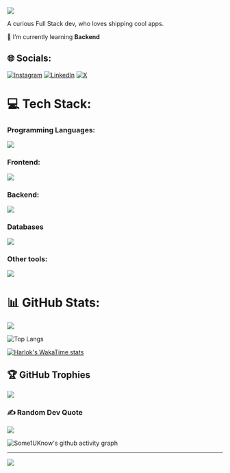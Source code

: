  <img src="https://readme-typing-svg.herokuapp.com/?font=Righteous&size=35&center=true&vCenter=true&width=500&height=70&duration=4000&lines=Hi+There!+👋;+I'm+Raghav+Sharma!;" />

A curious Full Stack dev, who loves shipping cool apps.

🌱 I’m currently learning **Backend**


## 🌐 Socials:
[![Instagram](https://img.shields.io/badge/Instagram-%23E4405F.svg?logo=Instagram&logoColor=white)](https://instagram.com/snippet.master__) [![LinkedIn](https://img.shields.io/badge/LinkedIn-%230077B5.svg?logo=linkedin&logoColor=white)](https://linkedin.com/in/raghavsharmaweb3) [![X](https://img.shields.io/badge/X-black.svg?logo=X&logoColor=white)](https://x.com/raghav_sharma_7) 

# 💻 Tech Stack:

### Programming Languages:
<img src="https://skillicons.dev/icons?i=javascript,typescript,cpp,python"/>

### Frontend:
<img src="https://skillicons.dev/icons?i=html,css,tailwind,materialui,react,nextjs,angular" />

### Backend:
<img src="https://skillicons.dev/icons?i=express,nodejs,django" />

### Databases 
<img src="https://skillicons.dev/icons?i=mongodb,postgresql"/>

### Other tools:
<img src="https://skillicons.dev/icons?i=vercel,cloudflare,docker,git,github" />

# 📊 GitHub Stats:
<img src="https://github-readme-streak-stats.herokuapp.com/?user=some1uknow&theme=highcontrast" />

![Top Langs](https://github-readme-stats.vercel.app/api/top-langs/?username=some1uknow&hide=css,scss,html&theme=tokyonight)

[![Harlok's WakaTime stats](https://github-readme-stats.vercel.app/api/wakatime?username=some1uknow)](https://github.com/anuraghazra/github-readme-stats)

## 🏆 GitHub Trophies
![](https://github-profile-trophy.vercel.app/?username=Some1Uknow&theme=radical&no-frame=false&no-bg=true&margin-w=4)

### ✍️ Random Dev Quote
![](https://quotes-github-readme.vercel.app/api?type=horizontal&theme=radical)

![Some1UKnow's github activity graph](https://github-readme-activity-graph.vercel.app/graph?username=Some1Uknow&bg_color=000000&color=ffffff&line=c800ff&point=ffffff&area=true&hide_border=true)

---
![](https://komarev.com/ghpvc/?username=some1uknow&color=blueviolet)
